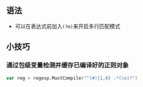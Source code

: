
<p id="vgdBoBek8ZnH994Bzdcpb9">

## 语法

</p>

- 可以在表达式前加入`(?m)`来开启多行匹配模式

<p id="2LduGJCjMqidtTXe4Gs9kf">



</p>

<p id="nUm6s8BfHGcvDoM6Md1KLU">

## 小技巧

</p>

<p id="1ZwJsDUj7T3iQWZfRuZxPX">

### 通过包级变量检测并缓存已编译好的正则对象

</p>

<p id="w6TwQNhBB5rrgq7UjseQ1r">



</p>

<p id="bD6Qn6ut4WGZ6xk1mtGx2R">

```Go
var reg = regexp.MustCompile("^(#){1,6} .*(\n)?")
```


</p>
